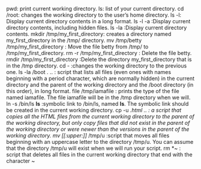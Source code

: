  pwd: print current working directory.
ls: list of your current directory.
cd /root:  changes the working directory to the user’s home directory.
ls -l: Display current directory contents in a long format.
ls -l -a :Display current directory contents, including hidden files.
ls -la :Display current directory contents.
mkdir /tmp/my_first_directory: creates a directory named my_first_directory in the /tmp/ directory.
mv /tmp/betty /tmp/my_first_directory : Move the file betty from /tmp/ to /tmp/my_first_directory.
rm -r /tmp/my_first_directory : Delete the file betty.
rmdir /tmp/my_first_directory :Delete the directory my_first_directory that is in the /tmp directory.
cd - :changes the working directory to the previous one.
ls -la /boot . .. : script that lists all files (even ones with names beginning with a period character, which are normally hidden) in the current directory and the parent of the working directory and the /boot directory (in this order), in long format. 
file /tmp/iamafile : prints the type of the file named iamafile. The file iamafile will be in the /tmp directory when we will.
ln -s /bin/ls __ls__ :symbolic link to /bin/ls, named __ls__. The symbolic link should be created in the current working directory.
cp -u *.html .. : a script that copies all the HTML files from the current working directory to the parent of the working directory, but only copy files that did not exist in the parent of the working directory or were newer than the versions in the parent of the working directory.
mv [[:upper:]]* /tmp/u :script that moves all files beginning with an uppercase letter to the directory /tmp/u.
You can assume that the directory /tmp/u will exist when we will run your script.
rm *~ :  script that deletes all files in the current working directory that end with the character ~
